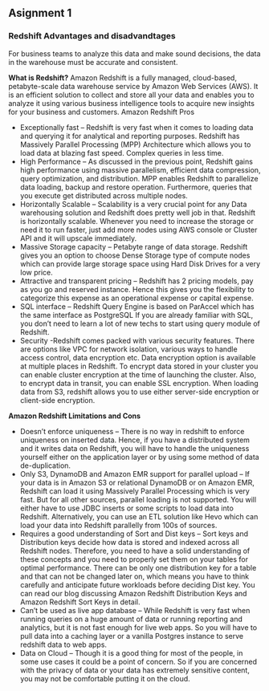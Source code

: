 ## **Asignment 1**
### Redshift Advantages and disadvandtages

For business teams to analyze this data and make sound decisions, the data in the warehouse must be accurate and consistent.

**What is Redshift?**
Amazon Redshift is a fully managed, cloud-based, petabyte-scale data warehouse service by Amazon Web Services (AWS). It is an efficient solution to collect and store all your data and enables you to analyze it using various business intelligence tools to acquire new insights for your business and customers.
Amazon Redshift Pros
- Exceptionally fast – Redshift is very fast when it comes to loading data and querying it for analytical and reporting purposes. Redshift has Massively Parallel Processing (MPP) Architecture which allows you to load data at blazing fast speed. Complex queries in less time.
- High Performance – As discussed in the previous point, Redshift gains high performance using massive parallelism, efficient data compression, query optimization, and distribution.
MPP enables Redshift to parallelize data loading, backup and restore operation. Furthermore, queries that you execute get distributed across multiple nodes.
- Horizontally Scalable – Scalability is a very crucial point for any Data warehousing solution and Redshift does pretty well job in that. Redshift is horizontally scalable. Whenever you need to increase the storage or need it to run faster, just add more nodes using AWS console or Cluster API and it will upscale immediately.
- Massive Storage capacity – Petabyte range of data storage. Redshift gives you an option to choose Dense Storage type of compute nodes which can provide large storage space using Hard Disk Drives for a very low price.
- Attractive and transparent pricing – Redshift has 2 pricing models, pay as you go and reserved instance. Hence this gives you the flexibility to categorize this expense as an operational expense or capital expense.
- SQL interface – Redshift Query Engine is based on ParAccel which has the same interface as PostgreSQL If you are already familiar with SQL, you don’t need to learn a lot of new techs to start using query module of Redshift.
- Security -Redshift comes packed with various security features. There are options like VPC for network isolation, various ways to handle access control, data encryption etc. Data encryption option is available at multiple places in Redshift. To encrypt data stored in your cluster you can enable cluster encryption at the time of launching the cluster. Also, to encrypt data in transit, you can enable SSL encryption. When loading data from S3, redshift allows you to use either server-side encryption or client-side encryption.

**Amazon Redshift Limitations and Cons**
- Doesn’t enforce uniqueness – There is no way in redshift to enforce uniqueness on inserted data. Hence, if you have a distributed system and it writes data on Redshift, you will have to handle the uniqueness yourself either on the application layer or by using some method of data de-duplication.
- Only S3, DynamoDB and Amazon EMR support for parallel upload – If your data is in Amazon S3 or relational DynamoDB or on Amazon EMR, Redshift can load it using Massively Parallel Processing which is very fast. But for all other sources, parallel loading is not supported. You will either have to use JDBC inserts or some scripts to load data into Redshift. Alternatively, you can use an ETL solution like Hevo which can load your data into Redshift parallelly from 100s of sources.
- Requires a good understanding of Sort and Dist keys – Sort keys and Distribution keys decide how data is stored and indexed across all Redshift nodes. Therefore, you need to have a solid understanding of these concepts and you need to properly set them on your tables for optimal performance. There can be only one distribution key for a table and that can not be changed later on, which means you have to think carefully and anticipate future workloads before deciding Dist key. You can read our blog discussing Amazon Redshift Distribution Keys and Amazon Redshift Sort Keys in detail.
- Can’t be used as live app database – While Redshift is very fast when running queries on a huge amount of data or running reporting and analytics, but it is not fast enough for live web apps. So you will have to pull data into a caching layer or a vanilla Postgres instance to serve redshift data to web apps.
- Data on Cloud – Though it is a good thing for most of the people, in some use cases it could be a point of concern. So if you are concerned with the privacy of data or your data has extremely sensitive content, you may not be comfortable putting it on the cloud.
